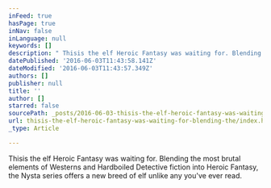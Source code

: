 ```yaml
---
inFeed: true
hasPage: true
inNav: false
inLanguage: null
keywords: []
description: " Thisis the elf Heroic Fantasy was waiting for. Blending the most brutal elements of Westerns and Hardboiled Detective fiction into Heroic Fantasy, the Nysta series offers a new breed of elf unlike any you've ever read. "
datePublished: '2016-06-03T11:43:58.141Z'
dateModified: '2016-06-03T11:43:57.349Z'
authors: []
publisher: null
title: ''
author: []
starred: false
sourcePath: _posts/2016-06-03-thisis-the-elf-heroic-fantasy-was-waiting-for-blending-the.md
url: thisis-the-elf-heroic-fantasy-was-waiting-for-blending-the/index.html
_type: Article

---
```

Thisis the elf Heroic Fantasy was waiting for. Blending the most brutal elements of Westerns and Hardboiled Detective fiction into Heroic Fantasy, the Nysta series offers a new breed of elf unlike any you've ever read.
